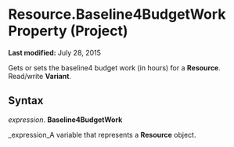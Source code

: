 
# Resource.Baseline4BudgetWork Property (Project)

 **Last modified:** July 28, 2015

Gets or sets the baseline4 budget work (in hours) for a  **Resource**. Read/write  **Variant**.

## Syntax

 _expression_. **Baseline4BudgetWork**

 _expression_A variable that represents a  **Resource** object.

